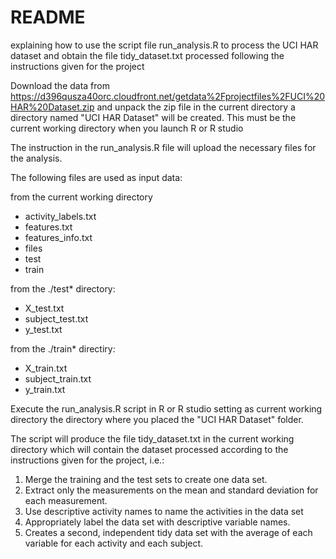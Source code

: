 # README #
explaining how to use the script file run_analysis.R to process the UCI HAR dataset
and obtain the file tidy_dataset.txt processed following the instructions given 
for the project

Download the data from
https://d396qusza40orc.cloudfront.net/getdata%2Fprojectfiles%2FUCI%20HAR%20Dataset.zip
and unpack the zip file in the current directory
a directory named "UCI HAR Dataset" will be created. This must be the current working directory when you launch R or R studio

The instruction in the run_analysis.R file will upload the necessary files for the analysis.

The following files are used as input data:

from the current working directory
- activity_labels.txt
- features.txt
- features_info.txt
- files
- test
- train

from the ./test* directory:
- X_test.txt
- subject_test.txt
- y_test.txt

from the  ./train* directiry:
- X_train.txt
- subject_train.txt
- y_train.txt

Execute the run_analysis.R script in R or R studio setting as current working directory the directory where you placed the "UCI HAR Dataset" folder.

The script will produce the file tidy_dataset.txt in the current working directory which will contain the dataset processed
according to the instructions given for the project, i.e.:

1. Merge the training and the test sets to create one data set.
2. Extract only the measurements on the mean and standard deviation for each measurement. 
3. Use descriptive activity names to name the activities in the data set
4. Appropriately label the data set with descriptive variable names. 
5. Creates a second, independent tidy data set with the average of each variable for each activity and each subject. 
